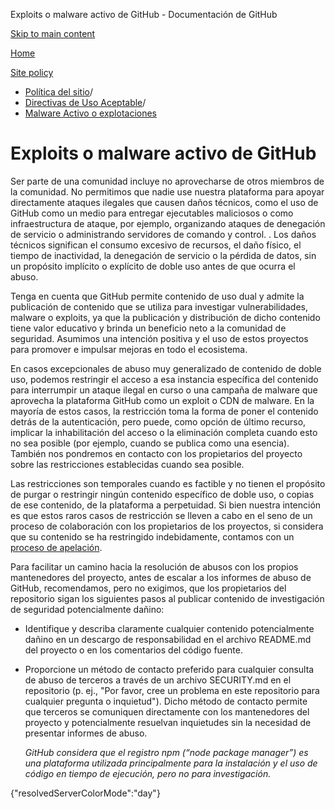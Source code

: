 Exploits o malware activo de GitHub - Documentación de GitHub

[Skip to main content](#main-content)

[Home](/es)

[Site policy](/es/site-policy)

* [Política del sitio](/es/site-policy)/
* [Directivas de Uso Aceptable](/es/site-policy/acceptable-use-policies)/
* [Malware Activo o explotaciones](/es/site-policy/acceptable-use-policies/github-active-malware-or-exploits)

Exploits o malware activo de GitHub
==========

Ser parte de una comunidad incluye no aprovecharse de otros miembros de la comunidad. No permitimos que nadie use nuestra plataforma para apoyar directamente ataques ilegales que causen daños técnicos, como el uso de GitHub como un medio para entregar ejecutables maliciosos o como infraestructura de ataque, por ejemplo, organizando ataques de denegación de servicio o administrando servidores de comando y control. . Los daños técnicos significan el consumo excesivo de recursos, el daño físico, el tiempo de inactividad, la denegación de servicio o la pérdida de datos, sin un propósito implícito o explícito de doble uso antes de que ocurra el abuso.

Tenga en cuenta que GitHub permite contenido de uso dual y admite la publicación de contenido que se utiliza para investigar vulnerabilidades, malware o exploits, ya que la publicación y distribución de dicho contenido tiene valor educativo y brinda un beneficio neto a la comunidad de seguridad. Asumimos una intención positiva y el uso de estos proyectos para promover e impulsar mejoras en todo el ecosistema.

En casos excepcionales de abuso muy generalizado de contenido de doble uso, podemos restringir el acceso a esa instancia específica del contenido para interrumpir un ataque ilegal en curso o una campaña de malware que aprovecha la plataforma GitHub como un exploit o CDN de malware. En la mayoría de estos casos, la restricción toma la forma de poner el contenido detrás de la autenticación, pero puede, como opción de último recurso, implicar la inhabilitación del acceso o la eliminación completa cuando esto no sea posible (por ejemplo, cuando se publica como una esencia). También nos pondremos en contacto con los propietarios del proyecto sobre las restricciones establecidas cuando sea posible.

Las restricciones son temporales cuando es factible y no tienen el propósito de purgar o restringir ningún contenido específico de doble uso, o copias de ese contenido, de la plataforma a perpetuidad. Si bien nuestra intención es que estos raros casos de restricción se lleven a cabo en el seno de un proceso de colaboración con los propietarios de los proyectos, si considera que su contenido se ha restringido indebidamente, contamos con un [proceso de apelación](/es/site-policy/acceptable-use-policies/github-appeal-and-reinstatement).

Para facilitar un camino hacia la resolución de abusos con los propios mantenedores del proyecto, antes de escalar a los informes de abuso de GitHub, recomendamos, pero no exigimos, que los propietarios del repositorio sigan los siguientes pasos al publicar contenido de investigación de seguridad potencialmente dañino:

* Identifique y describa claramente cualquier contenido potencialmente dañino en un descargo de responsabilidad en el archivo README.md del proyecto o en los comentarios del código fuente.

* Proporcione un método de contacto preferido para cualquier consulta de abuso de terceros a través de un archivo SECURITY.md en el repositorio (p. ej., "Por favor, cree un problema en este repositorio para cualquier pregunta o inquietud"). Dicho método de contacto permite que terceros se comuniquen directamente con los mantenedores del proyecto y potencialmente resuelvan inquietudes sin la necesidad de presentar informes de abuso.

  *GitHub considera que el registro npm (“node package manager”) es una plataforma utilizada principalmente para la instalación y el uso de código en tiempo de ejecución, pero no para investigación.*

{"resolvedServerColorMode":"day"}
